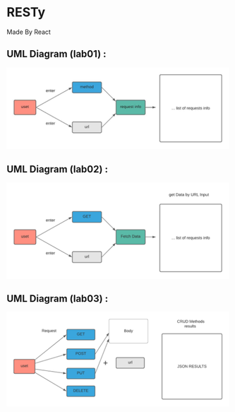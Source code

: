 # RESTy
Made By React

## UML Diagram (lab01) : 
![](./uml/lab01.jpeg)

## UML Diagram (lab02) : 
![](./uml/lab02.png)

## UML Diagram (lab03) : 
![](./uml/lab03.png)